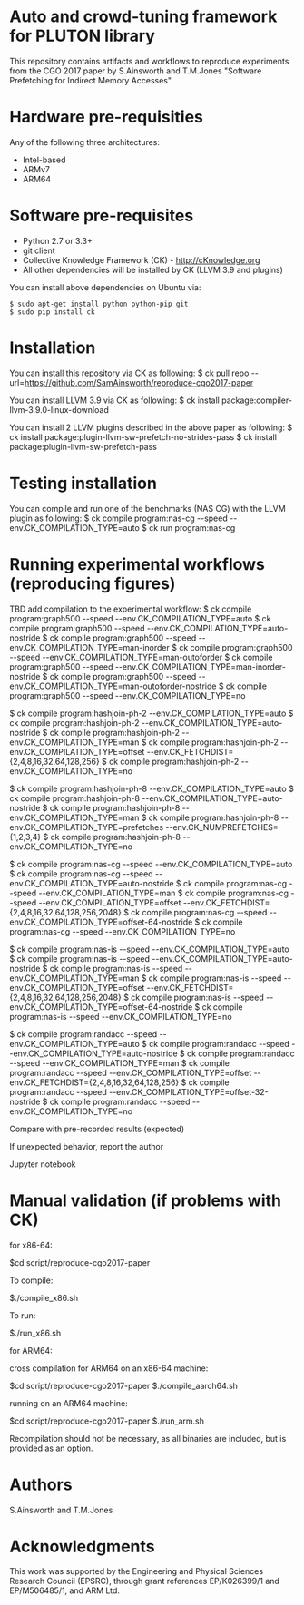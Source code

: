 Auto and crowd-tuning framework for PLUTON library
==================================================

This repository contains artifacts and workflows
to reproduce experiments from the CGO 2017 paper 
by S.Ainsworth and T.M.Jones
"Software Prefetching for Indirect Memory Accesses"

Hardware pre-requisities
========================
Any of the following three architectures:
* Intel-based 
* ARMv7
* ARM64

Software pre-requisites
=======================

* Python 2.7 or 3.3+
* git client
* Collective Knowledge Framework (CK) - http://cKnowledge.org
* All other dependencies will be installed by CK (LLVM 3.9 and plugins)

You can install above dependencies on Ubuntu via:
```
$ sudo apt-get install python python-pip git
$ sudo pip install ck
```

Installation
============

You can install this repository via CK as following:
$ ck pull repo --url=https://github.com/SamAinsworth/reproduce-cgo2017-paper

You can install LLVM 3.9 via CK as following:
$ ck install package:compiler-llvm-3.9.0-linux-download

You can install 2 LLVM plugins described in the above paper as following:
$ ck install package:plugin-llvm-sw-prefetch-no-strides-pass
$ ck install package:plugin-llvm-sw-prefetch-pass

Testing installation
====================

You can compile and run one of the benchmarks (NAS CG) with the LLVM plugin as following:
$ ck compile program:nas-cg --speed --env.CK_COMPILATION_TYPE=auto
$ ck run program:nas-cg

Running experimental workflows (reproducing figures)
====================================================



TBD add compilation to the experimental workflow:
$ ck compile program:graph500 --speed --env.CK_COMPILATION_TYPE=auto
$ ck compile program:graph500 --speed --env.CK_COMPILATION_TYPE=auto-nostride
$ ck compile program:graph500 --speed --env.CK_COMPILATION_TYPE=man-inorder
$ ck compile program:graph500 --speed --env.CK_COMPILATION_TYPE=man-outoforder
$ ck compile program:graph500 --speed --env.CK_COMPILATION_TYPE=man-inorder-nostride
$ ck compile program:graph500 --speed --env.CK_COMPILATION_TYPE=man-outoforder-nostride
$ ck compile program:graph500 --speed --env.CK_COMPILATION_TYPE=no

$ ck compile program:hashjoin-ph-2 --env.CK_COMPILATION_TYPE=auto
$ ck compile program:hashjoin-ph-2 --env.CK_COMPILATION_TYPE=auto-nostride
$ ck compile program:hashjoin-ph-2 --env.CK_COMPILATION_TYPE=man
$ ck compile program:hashjoin-ph-2 --env.CK_COMPILATION_TYPE=offset --env.CK_FETCHDIST={2,4,8,16,32,64,128,256}
$ ck compile program:hashjoin-ph-2 --env.CK_COMPILATION_TYPE=no

$ ck compile program:hashjoin-ph-8 --env.CK_COMPILATION_TYPE=auto
$ ck compile program:hashjoin-ph-8 --env.CK_COMPILATION_TYPE=auto-nostride
$ ck compile program:hashjoin-ph-8 --env.CK_COMPILATION_TYPE=man
$ ck compile program:hashjoin-ph-8 --env.CK_COMPILATION_TYPE=prefetches --env.CK_NUMPREFETCHES={1,2,3,4}
$ ck compile program:hashjoin-ph-8 --env.CK_COMPILATION_TYPE=no

$ ck compile program:nas-cg --speed --env.CK_COMPILATION_TYPE=auto
$ ck compile program:nas-cg --speed --env.CK_COMPILATION_TYPE=auto-nostride
$ ck compile program:nas-cg --speed --env.CK_COMPILATION_TYPE=man
$ ck compile program:nas-cg --speed --env.CK_COMPILATION_TYPE=offset --env.CK_FETCHDIST={2,4,8,16,32,64,128,256,2048}
$ ck compile program:nas-cg --speed --env.CK_COMPILATION_TYPE=offset-64-nostride
$ ck compile program:nas-cg --speed --env.CK_COMPILATION_TYPE=no

$ ck compile program:nas-is --speed --env.CK_COMPILATION_TYPE=auto
$ ck compile program:nas-is --speed --env.CK_COMPILATION_TYPE=auto-nostride
$ ck compile program:nas-is --speed --env.CK_COMPILATION_TYPE=man
$ ck compile program:nas-is --speed --env.CK_COMPILATION_TYPE=offset --env.CK_FETCHDIST={2,4,8,16,32,64,128,256,2048}
$ ck compile program:nas-is --speed --env.CK_COMPILATION_TYPE=offset-64-nostride
$ ck compile program:nas-is --speed --env.CK_COMPILATION_TYPE=no

$ ck compile program:randacc --speed --env.CK_COMPILATION_TYPE=auto
$ ck compile program:randacc --speed --env.CK_COMPILATION_TYPE=auto-nostride
$ ck compile program:randacc --speed --env.CK_COMPILATION_TYPE=man
$ ck compile program:randacc --speed --env.CK_COMPILATION_TYPE=offset --env.CK_FETCHDIST={2,4,8,16,32,64,128,256}
$ ck compile program:randacc --speed --env.CK_COMPILATION_TYPE=offset-32-nostride
$ ck compile program:randacc --speed --env.CK_COMPILATION_TYPE=no


Compare with pre-recorded results (expected)

If unexpected behavior, report the author

Jupyter notebook

Manual validation (if problems with CK)
=======================================

for x86-64:

$cd script/reproduce-cgo2017-paper

To compile:

$./compile_x86.sh

To run:

$./run_x86.sh

for ARM64:

cross compilation for ARM64 on an x86-64 machine:

$cd script/reproduce-cgo2017-paper
$./compile_aarch64.sh

running on an ARM64 machine:

$cd script/reproduce-cgo2017-paper
$./run_arm.sh

Recompilation should not be necessary, as all binaries are included, but is provided as an option.

Authors
=======
S.Ainsworth and T.M.Jones

Acknowledgments
===============
This work was supported by the Engineering and Physical Sciences Research Council (EPSRC), through grant references EP/K026399/1 and EP/M506485/1, and ARM Ltd.
